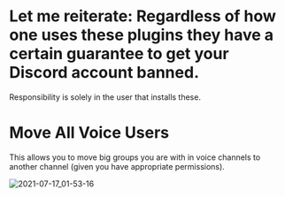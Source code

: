 # Let me reiterate: Regardless of how one uses these plugins they have a certain guarantee to get your Discord account banned.
Responsibility is solely in the user that installs these.



# Move All Voice Users
This allows you to move big groups you are with in voice channels to another channel (given you have appropriate permissions).

![2021-07-17_01-53-16](https://user-images.githubusercontent.com/8385001/126018620-ef39ef94-7f21-4c15-8c78-664ba18d2e93.gif)
